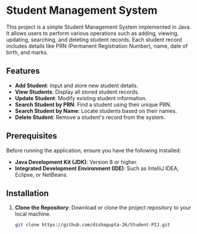 # Student Management System

This project is a simple Student Management System implemented in Java. It allows users to perform various operations such as adding, viewing, updating, searching, and deleting student records. Each student record includes details like PRN (Permanent Registration Number), name, date of birth, and marks.

## Features

- **Add Student**: Input and store new student details.
- **View Students**: Display all stored student records.
- **Update Student**: Modify existing student information.
- **Search Student by PRN**: Find a student using their unique PRN.
- **Search Student by Name**: Locate students based on their names.
- **Delete Student**: Remove a student's record from the system.

## Prerequisites

Before running the application, ensure you have the following installed:

- **Java Development Kit (JDK)**: Version 8 or higher.
- **Integrated Development Environment (IDE)**: Such as IntelliJ IDEA, Eclipse, or NetBeans.

## Installation

1. **Clone the Repository**: Download or clone the project repository to your local machine.

   ```bash
   git clone https://github.com/dishagupta-26/Student-PIJ.git
